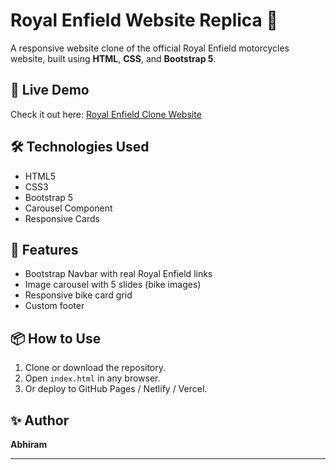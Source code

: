# Royal Enfield Website Replica 🚴

A responsive website clone of the official Royal Enfield motorcycles website, built using **HTML**, **CSS**, and **Bootstrap 5**.

## 🚀 Live Demo
Check it out here: [Royal Enfield Clone Website](https://re-web-design-git-main-abhirams-projects-ef5fde29.vercel.app)
## 🛠️ Technologies Used
- HTML5
- CSS3
- Bootstrap 5
- Carousel Component
- Responsive Cards

## 📸 Features
- Bootstrap Navbar with real Royal Enfield links
- Image carousel with 5 slides (bike images)
- Responsive bike card grid
- Custom footer


## 📦 How to Use
1. Clone or download the repository.
2. Open `index.html` in any browser.
3. Or deploy to GitHub Pages / Netlify / Vercel.

## ✨ Author
**Abhiram**

---



